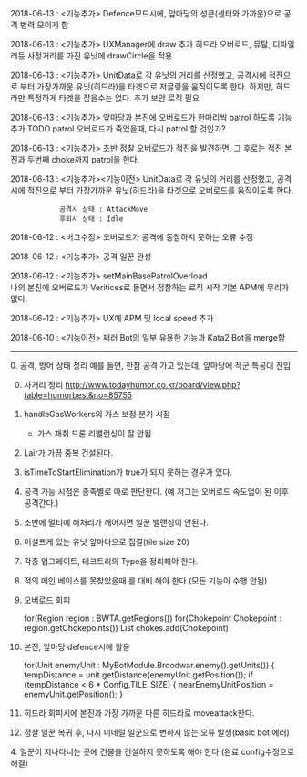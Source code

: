 2018-06-13 : <기능추가>
				Defence모드시에, 앞마당의 성큰(센터와 가까운)으로 공격 병력 모이게 함
				
2018-06-13 : <기능추가>
				UXManager에 draw 추가
				히드라 오버로드, 뮤탈, 디파일러등 사정거리를 가진 유닛에 drawCircle을 적용
				
2018-06-13 : <기능추가>
				UnitData로 각 유닛의 거리를 산정했고,
				공격시에 적진으로 부터 가장가까운 유닛(히드라)을 타겟으로
				저글링을 움직이도록 한다.
				하지만, 히드라만 특정하게 타겟을 잡을수는 없다. 추가 보안 로직 필요
				
2018-06-13 : <기능추가>
				앞마당과 본진에 오버로드가 한마리씩 patrol 하도록 기능 추가
				TODO patrol 오버로드가 죽었을때, 다시 patrol 할 것인가?
				
2018-06-13 : <기능추가>
				초반 정찰 오버로드가 적진을 발견하면, 그 후로는
				적진 본진과 두번째 choke까지 patrol을 한다.
				
2018-06-13 : <기능추가><기능이전>
				UnitData로 각 유닛의 거리를 산정했고,
				공격시에 적진으로 부터 가장가까운 유닛(히드라)을 타겟으로
				오버로드를 움직이도록 한다.
				
				공격시 상태 : AttackMove
				후퇴시 상태 : Idle
				
2018-06-12 : <버그수정>
				오버로드가 공격에 동참하지 못하는 오류 수정
				
2018-06-12 : <기능추가>
				공격 일꾼 완성
				
2018-06-12 : <기능추가>
				setMainBasePatrolOverload	
				나의 본진에 오버로드가 Veritices로 돌면서 정찰하는 로직 시작
				기본 APM에 무리가 없다.
				
2018-06-12 : <기능추가>
				UX에 APM 및 local speed 추가
				
2018-06-10 : <기능이전>
				쩌러 Bot의 일부 유용한 기능과 Kata2 Bot을 merge함
				
-------------------------------------------------------------------
<TODO or Bug List>
0. 공격, 방어 상태 정리
	예를 들면, 한참 공격 가고 있는데, 앞마당에 적군 특공대 진입

0. 사거리 정리
	http://www.todayhumor.co.kr/board/view.php?table=humorbest&no=85755
	
1. handleGasWorkers의 가스 보정 분기 시점
	- 가스 채취 드론 리밸런싱이 잘 안됨

5. Lair가 가끔 중복 건설된다.
6. isTimeToStartElimination가 true가 되지 못하는 경우가 있다.
7. 공격 가능 시점은 종족별로 따로 판단한다.
   (예 저그는 오버로드 속도업이 된 이후 공격간다.)
8. 초반에 멀티에 해처리가 깨어지면 일꾼 밸랜싱이 안된다.
9. 어설프게 있는 유닛 앞마다으로 집결(tile size 20)
10. 각종 업그레이트, 테크트리의 Type을 정리해야 한다.
11. 적의 메인 베이스를 못찾았을때 를 대비 해야 한다.(모든 기능이 수행 안됨)
12. 오버로드 회피

    for(Region region : BWTA.getRegions())
		for(Chokepoint Chokepoint : region.getChokepoints())
			List<Position> chokes.add(Chokepoint)
			
13. 본진, 앞마당 defence시에 활용

	for(Unit enemyUnit : MyBotModule.Broodwar.enemy().getUnits()) {
		tempDistance = unit.getDistance(enemyUnit.getPosition());
		if (tempDistance < 6 * Config.TILE_SIZE) {
			nearEnemyUnitPosition = enemyUnit.getPosition();
		}
14. 히드라 회피시에 본진과 가장 가까운 다른 히드라로 moveattack한다.
15. 정찰 일꾼 복귀 후, 다시 미네럴 일꾼으로 변하지 않는 오류 발생(basic bot 에러)

<DONE List>
4. 일꾼이 지나다니는 곳에 건물을 건설하지 못하도록 해야 한다.(완료 config수정으로 해결)